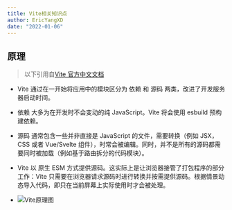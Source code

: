 ```yaml
---
title: Vite相关知识点
author: EricYangXD
date: "2022-01-06"
---
```


## 原理

> 以下引用自[Vite 官方中文文档](https://cn.vitejs.dev/guide/why.html#slow-server-start)

-   Vite 通过在一开始将应用中的模块区分为 依赖 和 源码 两类，改进了开发服务器启动时间。
-   依赖 大多为在开发时不会变动的纯 JavaScript。Vite 将会使用 esbuild 预构建依赖。
-   源码 通常包含一些并非直接是 JavaScript 的文件，需要转换（例如 JSX，CSS 或者 Vue/Svelte 组件），时常会被编辑。同时，并不是所有的源码都需要同时被加载（例如基于路由拆分的代码模块）。
-   Vite 以 原生 ESM 方式提供源码。这实际上是让浏览器接管了打包程序的部分工作：Vite 只需要在浏览器请求源码时进行转换并按需提供源码。根据情景动态导入代码，即只在当前屏幕上实际使用时才会被处理。

-   ![Vite原理图](https://cn.vitejs.dev/assets/esm.3070012d.png "Vite原理图")
